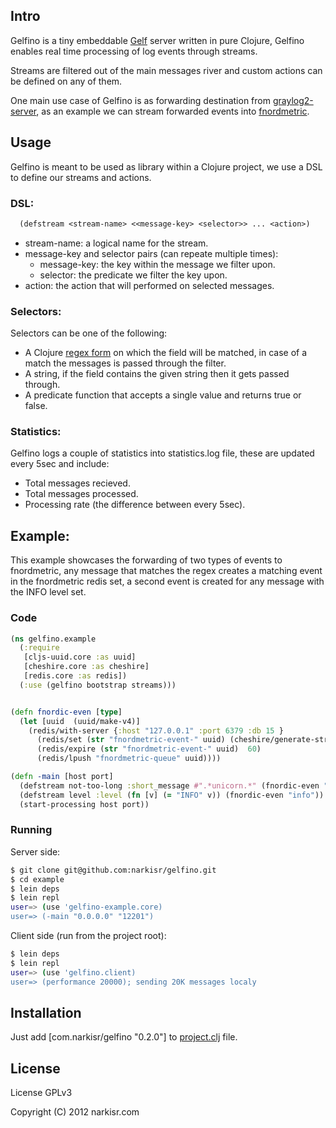 ## Intro 

Gelfino is a tiny embeddable [Gelf](https://github.com/Graylog2/graylog2-docs/wiki/GELF) server written in pure Clojure, Gelfino enables real time processing of log events through streams.

Streams are filtered out of the main messages river and custom actions can be defined on any of them.

One main use case of Gelfino is as forwarding destination from [graylog2-server](https://github.com/Graylog2/graylog2-server), as an example we can stream forwarded events into [fnordmetric](https://github.com/paulasmuth/fnordmetric).

## Usage
Gelfino is meant  to be used as library within a Clojure project, we use a DSL to define our streams and actions.

### DSL:
```clojure
  (defstream <stream-name> <<message-key> <selector>> ... <action>) 
```

* stream-name: a logical name for the stream.
* message-key and selector pairs (can repeate multiple times):
  * message-key: the key within the message we filter upon.
  * selector: the predicate we filter the key upon.
* action: the action that will performed on selected messages.

### Selectors:

Selectors can be one of the following:

* A Clojure [regex form](http://clojure.org/other_functions#Other%20Useful%20Functions%20and%20Macros-Regex%20Support)   on which the field will be matched, in case of a match the messages is passed through the filter.
* A string, if the field contains the given string then it gets passed through.
* A predicate function that accepts a single value and returns true or false.

### Statistics:

Gelfino logs a couple of statistics into statistics.log file, these are updated every 5sec and include:

* Total messages recieved.
* Total messages processed.
* Processing rate (the difference between every 5sec).

## Example:
This example showcases the forwarding of two types of events to fnordmetric, any message that matches the regex creates a matching event in the fnordmetric redis set, a second event is created for any message with the INFO level set.

### Code
```clojure
(ns gelfino.example
  (:require
   [cljs-uuid.core :as uuid]
   [cheshire.core :as cheshire]
   [redis.core :as redis])
  (:use (gelfino bootstrap streams)))


(defn fnordic-even [type]
  (let [uuid  (uuid/make-v4)]
    (redis/with-server {:host "127.0.0.1" :port 6379 :db 15 }
      (redis/set (str "fnordmetric-event-" uuid) (cheshire/generate-string {:_type type}))
      (redis/expire (str "fnordmetric-event-" uuid)  60) 
      (redis/lpush "fnordmetric-queue" uuid))))

(defn -main [host port]
  (defstream not-too-long :short_message #".*unicorn.*" (fnordic-even "seen-unicorn"))
  (defstream level :level (fn [v] (= "INFO" v)) (fnordic-even "info"))
  (start-processing host port))
```

### Running

Server side:

```bash
$ git clone git@github.com:narkisr/gelfino.git 
$ cd example
$ lein deps
$ lein repl
user=> (use 'gelfino-example.core)
user=> (-main "0.0.0.0" "12201")
```

Client side (run from the project root):

```bash
$ lein deps
$ lein repl
user=> (use 'gelfino.client)
user=> (performance 20000); sending 20K messages localy
```

## Installation
Just add [com.narkisr/gelfino "0.2.0"] to [project.clj](https://github.com/technomancy/leiningen) file.

## License

License GPLv3

Copyright (C) 2012 narkisr.com


